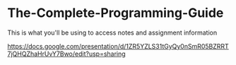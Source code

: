 # The-Complete-Programming-Guide
This is what you'll be using to access notes and assignment information

https://docs.google.com/presentation/d/1ZR5YZLS31tGyQy0nSmR05BZRRT7jQHQZhaHrUvY7Bwo/edit?usp=sharing
